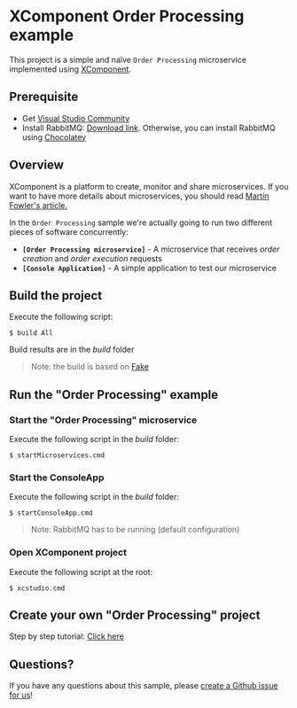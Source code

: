 # XComponent Order Processing example

This project is a simple and naïve `Order Processing` microservice implemented using [XComponent](http://www.xcomponent.com).

## Prerequisite

* Get [Visual Studio Community](https://www.visualstudio.com/en-us/products/visual-studio-community-vs.aspx)
* Install RabbitMQ: [Download link](http://www.rabbitmq.com/download.html). Otherwise, you can install RabbitMQ using [Chocolatey](https://chocolatey.org/packages/rabbitmq)

## Overview

XComponent is a platform to create, monitor and share microservices.
If you want to have more details about microservices, you should read [Martin Fowler's article.](http://martinfowler.com/articles/microservices.html)

In the `Order Processing` sample we're actually going to run two different pieces of software concurrently:
* **`[Order Processing microservice]`** - A microservice that receives *order creation* and *order execution* requests 
* **`[Console Application]`** - A simple application to test our microservice

## Build the project

Execute the following script:
```
$ build All
```
Build results are in the *build* folder

> Note: the build is based on [Fake](http://fsharp.github.io/FAKE/)

## Run the "Order Processing" example

### Start the "Order Processing" microservice

Execute the following script in the *build* folder:
```
$ startMicroservices.cmd
```

### Start the ConsoleApp

Execute the following script in the *build* folder:
```
$ startConsoleApp.cmd
```
> Note: RabbitMQ has to be running (default configuration)

### Open XComponent project

Execute the following script at the root:
```
$ xcstudio.cmd
```

## Create your own "Order Processing" project

Step by step tutorial: [Click here](documentation/README.md)

## Questions?

If you have any questions about this sample, please [create a Github issue for us](https://github.com/xcomponent/xcomponent.orderprocessing/issues)!
